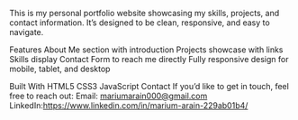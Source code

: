 This is my personal portfolio website showcasing my skills, projects, and contact information.
It’s designed to be clean, responsive, and easy to navigate.

Features
About Me section with introduction
Projects showcase with links
Skills display
Contact Form to reach me directly
Fully responsive design for mobile, tablet, and desktop

Built With
HTML5
CSS3
JavaScript
 Contact
If you’d like to get in touch, feel free to reach out:
Email: mariumarain000@gmail.com
LinkedIn:https://www.linkedin.com/in/marium-arain-229ab01b4/
